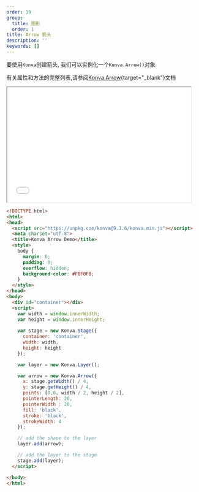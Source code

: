 ```yaml
---
order: 19
group:
  title: 图形
  order: 1
title: Arrow 箭头
description: ''
keywords: []
---
```


要使用`Konva`创建箭头, 我们可以实例化一个`Konva.Arrow()`对象.

有关属性和方法的完整列表,请参阅[Konva.Arrow](https://konvajs.github.io/api/Konva.Arrow.html){target="_blank"}文档


<iframe src="/downloads/code/shapes/Arrow.html" style="width: 50vw;height:300px;"></iframe>


```html
<!DOCTYPE html>
<html>
<head>
  <script src="https://unpkg.com/konva@9.3.6/konva.min.js"></script>
  <meta charset="utf-8">
  <title>Konva Arrow Demo</title>
  <style>
    body {
      margin: 0;
      padding: 0;
      overflow: hidden;
      background-color: #F0F0F0;
    }
  </style>
</head>
<body>
  <div id="container"></div>
  <script>
    var width = window.innerWidth;
    var height = window.innerHeight;
    
    var stage = new Konva.Stage({
      container: 'container',
      width: width,
      height: height
    });

    var layer = new Konva.Layer();

    var arrow = new Konva.Arrow({
      x: stage.getWidth() / 4,
      y: stage.getHeight() / 4,
      points: [0,0, width / 2, height / 2],
      pointerLength: 20,
      pointerWidth : 20,
      fill: 'black',
      stroke: 'black',
      strokeWidth: 4
    });

    // add the shape to the layer
    layer.add(arrow);

    // add the layer to the stage
    stage.add(layer);
  </script>

</body>
</html>
```